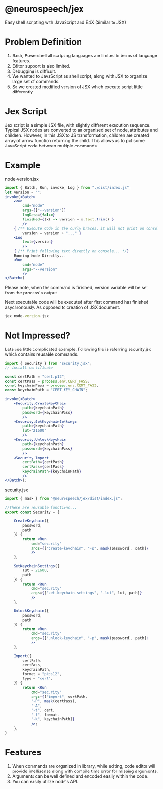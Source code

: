 # @neurospeech/jex
Easy shell scripting with JavaScript and E4X (Similar to JSX)

# Problem Definition

1. Bash, Powershell all scripting languages are limited in terms of language features.
2. Editor support is also limited.
3. Debugging is difficult.
4. We wanted to JavaScript as shell script, along with JSX to organize large set of commands.
5. So we created modified version of JSX which execute script little differently.

# Jex Script

Jex script is a simple JSX file, with slightly different execution sequence. Typical JSX nodes are converted to an organized set of node, attributes and children. However, in this JSX to JS transformation, children are created array of arrow function returning the child. This allows us
to put some JavaScript code between multiple commands.

# Example
node-version.jsx
```jsx
import { Batch, Run, invoke, Log } from "./dist/index.js";
let version = "";
invoke(<Batch>
    <Run
        cmd="node"
        args={["--version"]}
        logData={false}
        finished={(x) => version = x.text.trim() }
        />
    { /** Execute Code in the curly braces, it will not print on console */
        version = version + "..." }
    <Log
        text={version}
        />
    { /** Print following text directly on console... */}
    Running Node Directly...
    <Run
        cmd="node"
        args="--version"
        />
</Batch>)
```

Please note, when the command is finished, version variable will be set from the process's output.

Next executable code will be executed after first command has finished asychronously. As opposed to creation of JSX document.

```cmd
jex node-version.jsx
```

# Not Impressed?

Lets see little complicated example. Following file is referring security.jsx which contains reusable commands.

```jsx
import { Security } from "security.jsx";
// install certificate

const certPath = "cert.p12";
const certPass = process.env.CERT_PASS;
const keychainPass = process.env.CERT_PASS;
const keychainPath = "CERT_KEY_CHAIN";

invoke(<Batch>
    <Security.CreateKeyChain
        path={keychainPath}
        password={keychainPass}
        />
    <Security.SetKeychainSettings
        path={keychainPath}
        lut="21600"
        />
    <Security.UnlockKeychain
        path={keychainPath}
        password={keychainPass}
        />
    <Security.Import
        certPath={certPath}
        certPass={certPass}
        keychainPath={keychainPath}
        />
</Batch>);
```

security.jsx
```jsx
import { mask } from "@neurospeech/jex/dist/index.js";

//These are reusable functions...
export const Security = {
    
    CreateKeychain({
        password,
        path
    }) {
        return <Run
            cmd="security"
            args={["create-keychain", "-p", mask(password), path]}
            />
    },

    SetKeychainSettings({
        lut = 21600,
        path
    }) {
        return <Run
            cmd="security"
            args={["set-keychain-settings", "-lut", lut, path]}
            />
    },

    UnlockKeychain({
        password,
        path
    }) {
        return <Run
            cmd="security"
            args={["unlock-keychain", "-p", mask(password), path]}
            />
    },

    Import({
        certPath,
        certPass,
        keychainPath,
        format = "pkcs12",
        type = "cert",
    }) {
        return <Run
            cmd="security"
            args={["import", certPath,
            "-P", mask(certPass),
            "-A",
            "-t", cert,
            "-f", format,
            "-k", keychainPath]}
            />;
    },
}
```

# Features
1. When commands are organized in library, while editing, code editor will provide intellisense along with compile time error for missing arguments.
2. Arguments can be well defined and encoded easily within the code.
3. You can easily utilize node's API.
